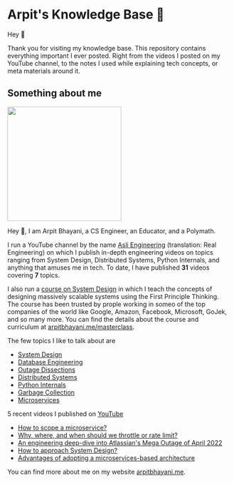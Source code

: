 # Arpit's Knowledge Base 🧠

Hey 🙌‍

Thank you for visiting my knowledge base. This repository contains everything important I ever posted. Right from the videos I posted on my YouTube channel, to the notes I used while explaining tech concepts, or meta materials around it.

## Something about me

<img width="256px" src="https://arpitbhayani.me/static/img/arpit.jpg" />

Hey 🙌‍, I am Arpit Bhayani, a CS Engineer, an Educator, and a Polymath.

I run a YouTube channel by the name [Asli Engineering](asliengineering.com) (translation: Real Engineering) on which I publish in-depth engineering videos on topics ranging from System Design,
Distributed Systems, Python Internals, and anything that amuses me in tech. To date, I have published **31** videos covering **7** topics.

I also run a [course on System Design](https://arpitbhayani.me/masterclass) in which I teach the concepts of designing massively scalable systems using the First Principle Thinking. The course has been trusted by prople working in someo of the top companies of the world like Google, Amazon, Facebook, Microsoft, GoJek, and so many more. You can find the details about the course and curriculum at [arpitbhayani.me/masterclass](https://arpitbhayani.me/masterclass).

The few topics I like to talk about are

 - [System Design](https://arpitbhayani.me/system-design)
 - [Database Engineering](https://arpitbhayani.me/database-engineering)
 - [Outage Dissections](https://arpitbhayani.me/outage-dissections)
 - [Distributed Systems](https://arpitbhayani.me/distributed-systems)
 - [Python Internals](https://arpitbhayani.me/python-internals)
 - [Garbage Collection](https://arpitbhayani.me/garbage-collection)
 - [Microservices](https://arpitbhayani.me/microservices)

5 recent videos I published on [YouTube](https://www.youtube.com/c/ArpitBhayani)

 - [How to scope a microservice?](https://youtube.com/watch?v=nfkdKHcKxbE)
 - [Why, where, and when should we throttle or rate limit?](https://youtube.com/watch?v=CW4gVlU0xtU)
 - [An engineering deep-dive into Atlassian's Mega Outage of April 2022](https://youtube.com/watch?v=xa-hMF8gku0)
 - [How to approach System Design?](https://youtube.com/watch?v=1r9bPisYaOQ)
 - [Advantages of adopting a microservices-based architecture](https://youtube.com/watch?v=JPj6mhVLQN0)

You can find more about me on my website [arpitbhayani.me](arpitbhayani.me).